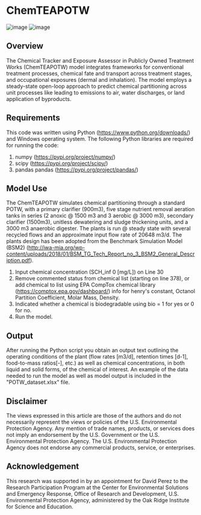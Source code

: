 # ChemTEAPOTW

![image](https://github.com/user-attachments/assets/6e8bc267-effa-4165-a5eb-7382fde270e6)
![image](https://github.com/user-attachments/assets/68ad383a-bb31-4123-bde3-7ee087ba79e9)



## Overview
The Chemical Tracker and Exposure Assessor in Publicly Owned Treatment Works (ChemTEAPOTW) model integrates frameworks for conventional treatment processes, chemical fate and transport across treatment stages, and occupational exposures (dermal and inhalation). The model employs a steady-state open-loop approach to predict chemical partitioning across unit processes like leading to emissions to air, water discharges, or land application of byproducts.

## Requirements
This code was written using Python (https://www.python.org/downloads/) and Windows operating system. The following Python libraries are required for running the code:

1. numpy (https://pypi.org/project/numpy/)
2. scipy (https://pypi.org/project/scipy/)
3. pandas pandas (https://pypi.org/project/pandas/)


## Model Use
The ChemTEAPOTW simulates chemical partitioning through a standard POTW, with a primary clarifier (900m3), five stage nutrient removal aeration tanks in series (2 anoxic @ 1500 m3 and 3 aerobic @ 3000 m3), secondary 
clarifier (1500m3), unitless dewatering and sludge thickening units, and a 3000 m3 anaerobic digester. The plants is run @ steady state with several recycled flows and an approximate input flow rate of 20648 m3/d. The 
plants design has been adopted from the Benchmark Simulation Model (BSM2) (http://iwa-mia.org/wp-content/uploads/2018/01/BSM_TG_Tech_Report_no_3_BSM2_General_Description.pdf).

1. Input chemical concentration (SCH_inf 0 [mg/L]) on Line 30
2. Remove commented status from chemical list (starting on line 378), or add chemical to list using EPA CompTox chemical library (https://comptox.epa.gov/dashboard/) info for henry's constant, Octanol Partition Coefficient, Molar Mass, Density.
3. Indicated whether a chemical is biodegradable using bio = 1 for yes or 0 for no.
4. Run the model.


## Output
After running the Python script you obtain an output text outlining the operating conditions of the plant (flow rates [m3/d], retention times [d-1], food-to-mass ratios[-], etc.) as well as chemical concentrations, in both liquid and solid forms, of the chemical of interest. An example of the data needed to run the model as well as model output is included in the "POTW_dataset.xlsx" file.


## Disclaimer
The views expressed in this article are those of the authors and do not necessarily represent the views or policies of the U.S. Environmental Protection Agency. Any mention of trade names, products, or services does not 
imply an endorsement by the U.S. Government or the U.S. Environmental Protection Agency. The U.S. Environmental Protection Agency does not endorse any commercial products, service, or enterprises.

## Acknowledgement
This research was supported in by an appointment for David Perez to the Research Participation Program at the Center for Environmental Solutions and Emergency Response, Office of Research and Development, U.S. 
Environmental Protection Agency, administered by the Oak Ridge Institute for Science and Education.
